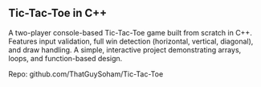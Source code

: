 ## Tic-Tac-Toe in C++

A two-player console-based Tic-Tac-Toe game built from scratch in C++. Features input validation, full win detection (horizontal, vertical, diagonal), and draw handling. A simple, interactive project demonstrating arrays, loops, and function-based design.

Repo: github.com/ThatGuySoham/Tic-Tac-Toe

